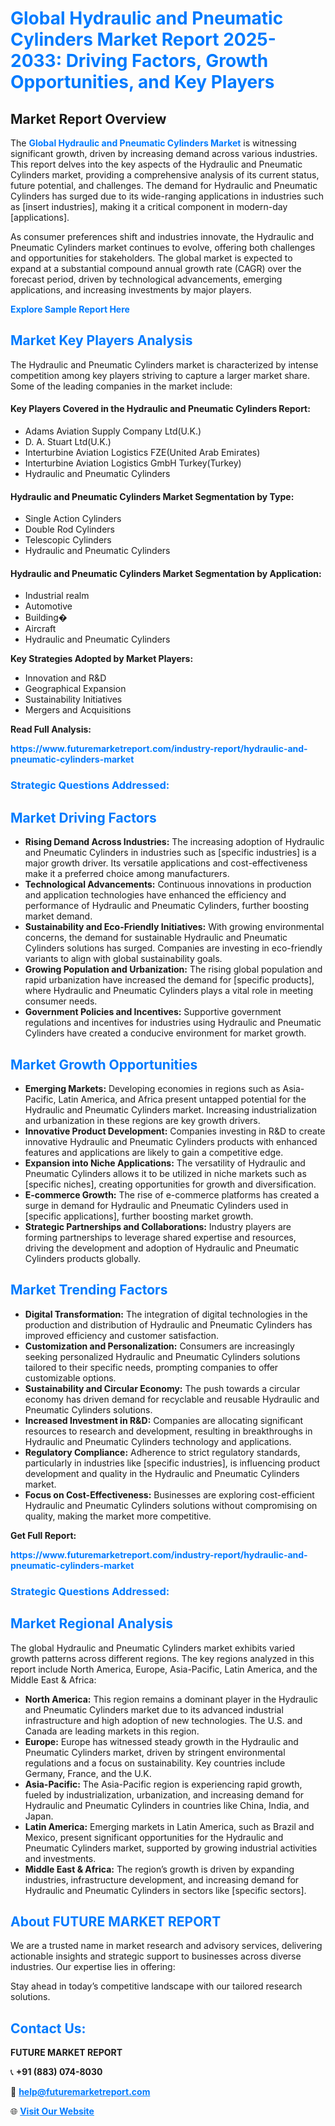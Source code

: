 <h1 style="color: #007BFF;">Global Hydraulic and Pneumatic Cylinders Market Report 2025-2033: Driving Factors, Growth Opportunities, and Key Players</h1>

<section id="overview">
<h2>Market Report Overview</h2>
<p>The <a href="https://www.futuremarketreport.com/industry-report/hydraulic-and-pneumatic-cylinders-market" style="color: #007BFF; text-decoration: none;"><strong>Global Hydraulic and Pneumatic Cylinders Market</strong></a> is witnessing significant growth, driven by increasing demand across various industries. This report delves into the key aspects of the Hydraulic and Pneumatic Cylinders market, providing a comprehensive analysis of its current status, future potential, and challenges. The demand for Hydraulic and Pneumatic Cylinders has surged due to its wide-ranging applications in industries such as [insert industries], making it a critical component in modern-day [applications].</p>
<p>As consumer preferences shift and industries innovate, the Hydraulic and Pneumatic Cylinders market continues to evolve, offering both challenges and opportunities for stakeholders. The global market is expected to expand at a substantial compound annual growth rate (CAGR) over the forecast period, driven by technological advancements, emerging applications, and increasing investments by major players.</p>
</section>

<section id="overview">
<p><a href="https://www.futuremarketreport.com/request-sample/reportId=106544" style="color: #007BFF; text-decoration: none;"><strong>Explore Sample Report Here</strong></a></p>
</section>

<section id="key-players">
<h2 style="color: #007BFF;">Market Key Players Analysis</h2>
<p>The Hydraulic and Pneumatic Cylinders market is characterized by intense competition among key players striving to capture a larger market share. Some of the leading companies in the market include:</p>
<h4>Key Players Covered in the Hydraulic and Pneumatic Cylinders Report:</h4>
<ul><li>Adams Aviation Supply Company Ltd(U.K.)</li><li>D. A. Stuart Ltd(U.K.)</li><li>Interturbine Aviation Logistics FZE(United Arab Emirates)</li><li>Interturbine Aviation Logistics GmbH Turkey(Turkey)</li><li>Hydraulic and Pneumatic Cylinders</li></ul>
<h4>Hydraulic and Pneumatic Cylinders Market Segmentation by Type:</h4>
<ul><li>Single Action Cylinders</li><li>Double Rod Cylinders</li><li>Telescopic Cylinders</li><li>Hydraulic and Pneumatic Cylinders</li></ul>

<h4>Hydraulic and Pneumatic Cylinders Market Segmentation by Application:</h4>
<ul><li>Industrial realm</li><li>Automotive</li><li>Building�</li><li>Aircraft</li><li>Hydraulic and Pneumatic Cylinders</li></ul>
<p><strong>Key Strategies Adopted by Market Players:</strong></p>
<ul>
<li>Innovation and R&D</li>
<li>Geographical Expansion</li>
<li>Sustainability Initiatives</li>
<li>Mergers and Acquisitions</li>
</ul>
</section>

<section>
<p><strong>Read Full Analysis: </strong></p><a href="https://www.futuremarketreport.com/industry-report/hydraulic-and-pneumatic-cylinders-market" style="color: #007BFF; text-decoration: none;"><strong>https://www.futuremarketreport.com/industry-report/hydraulic-and-pneumatic-cylinders-market</strong></a>
<h3 style="color: #007BFF;">Strategic Questions Addressed:</h3>
</section>

<section id="driving-factors">
<h2 style="color: #007BFF;">Market Driving Factors</h2>
<ul>
<li><strong>Rising Demand Across Industries:</strong> The increasing adoption of Hydraulic and Pneumatic Cylinders in industries such as [specific industries] is a major growth driver. Its versatile applications and cost-effectiveness make it a preferred choice among manufacturers.</li>
<li><strong>Technological Advancements:</strong> Continuous innovations in production and application technologies have enhanced the efficiency and performance of Hydraulic and Pneumatic Cylinders, further boosting market demand.</li>
<li><strong>Sustainability and Eco-Friendly Initiatives:</strong> With growing environmental concerns, the demand for sustainable Hydraulic and Pneumatic Cylinders solutions has surged. Companies are investing in eco-friendly variants to align with global sustainability goals.</li>
<li><strong>Growing Population and Urbanization:</strong> The rising global population and rapid urbanization have increased the demand for [specific products], where Hydraulic and Pneumatic Cylinders plays a vital role in meeting consumer needs.</li>
<li><strong>Government Policies and Incentives:</strong> Supportive government regulations and incentives for industries using Hydraulic and Pneumatic Cylinders have created a conducive environment for market growth.</li>
</ul>
</section>

<section id="growth-opportunities">
<h2 style="color: #007BFF;">Market Growth Opportunities</h2>
<ul>
<li><strong>Emerging Markets:</strong> Developing economies in regions such as Asia-Pacific, Latin America, and Africa present untapped potential for the Hydraulic and Pneumatic Cylinders market. Increasing industrialization and urbanization in these regions are key growth drivers.</li>
<li><strong>Innovative Product Development:</strong> Companies investing in R&D to create innovative Hydraulic and Pneumatic Cylinders products with enhanced features and applications are likely to gain a competitive edge.</li>
<li><strong>Expansion into Niche Applications:</strong> The versatility of Hydraulic and Pneumatic Cylinders allows it to be utilized in niche markets such as [specific niches], creating opportunities for growth and diversification.</li>
<li><strong>E-commerce Growth:</strong> The rise of e-commerce platforms has created a surge in demand for Hydraulic and Pneumatic Cylinders used in [specific applications], further boosting market growth.</li>
<li><strong>Strategic Partnerships and Collaborations:</strong> Industry players are forming partnerships to leverage shared expertise and resources, driving the development and adoption of Hydraulic and Pneumatic Cylinders products globally.</li>
</ul>
</section>

<section id="trending-factors">
<h2 style="color: #007BFF;">Market Trending Factors</h2>
<ul>
<li><strong>Digital Transformation:</strong> The integration of digital technologies in the production and distribution of Hydraulic and Pneumatic Cylinders has improved efficiency and customer satisfaction.</li>
<li><strong>Customization and Personalization:</strong> Consumers are increasingly seeking personalized Hydraulic and Pneumatic Cylinders solutions tailored to their specific needs, prompting companies to offer customizable options.</li>
<li><strong>Sustainability and Circular Economy:</strong> The push towards a circular economy has driven demand for recyclable and reusable Hydraulic and Pneumatic Cylinders solutions.</li>
<li><strong>Increased Investment in R&D:</strong> Companies are allocating significant resources to research and development, resulting in breakthroughs in Hydraulic and Pneumatic Cylinders technology and applications.</li>
<li><strong>Regulatory Compliance:</strong> Adherence to strict regulatory standards, particularly in industries like [specific industries], is influencing product development and quality in the Hydraulic and Pneumatic Cylinders market.</li>
<li><strong>Focus on Cost-Effectiveness:</strong> Businesses are exploring cost-efficient Hydraulic and Pneumatic Cylinders solutions without compromising on quality, making the market more competitive.</li>
</ul>
</section>

<section>
<p><strong>Get Full Report: </strong></p><a href="https://www.futuremarketreport.com/industry-report/hydraulic-and-pneumatic-cylinders-market" style="color: #007BFF; text-decoration: none;"><strong>https://www.futuremarketreport.com/industry-report/hydraulic-and-pneumatic-cylinders-market</strong></a>
<h3 style="color: #007BFF;">Strategic Questions Addressed:</h3>
</section>


<section id="regional-analysis">
<h2 style="color: #007BFF;">Market Regional Analysis</h2>
<p>The global Hydraulic and Pneumatic Cylinders market exhibits varied growth patterns across different regions. The key regions analyzed in this report include North America, Europe, Asia-Pacific, Latin America, and the Middle East & Africa:</p>
<ul>
<li><strong>North America:</strong> This region remains a dominant player in the Hydraulic and Pneumatic Cylinders market due to its advanced industrial infrastructure and high adoption of new technologies. The U.S. and Canada are leading markets in this region.</li>
<li><strong>Europe:</strong> Europe has witnessed steady growth in the Hydraulic and Pneumatic Cylinders market, driven by stringent environmental regulations and a focus on sustainability. Key countries include Germany, France, and the U.K.</li>
<li><strong>Asia-Pacific:</strong> The Asia-Pacific region is experiencing rapid growth, fueled by industrialization, urbanization, and increasing demand for Hydraulic and Pneumatic Cylinders in countries like China, India, and Japan.</li>
<li><strong>Latin America:</strong> Emerging markets in Latin America, such as Brazil and Mexico, present significant opportunities for the Hydraulic and Pneumatic Cylinders market, supported by growing industrial activities and investments.</li>
<li><strong>Middle East & Africa:</strong> The region’s growth is driven by expanding industries, infrastructure development, and increasing demand for Hydraulic and Pneumatic Cylinders in sectors like [specific sectors].</li>
</ul>
</section>

<footer>
<h2 style="color: #007BFF;">About FUTURE MARKET REPORT</h2>
<p>We are a trusted name in market research and advisory services, delivering actionable insights and strategic support to businesses across diverse industries. Our expertise lies in offering:</p>

<p>Stay ahead in today’s competitive landscape with our tailored research solutions.</p>

<h2 style="color: #007BFF;">Contact Us:</h2>
<p><strong>FUTURE MARKET REPORT</strong></p>
<p>📞 <strong>+91 (883) 074-8030</strong></p>
<p>📧 <strong><a href="mailto:help@futuremarketreport.com" style="color: #007BFF;">help@futuremarketreport.com</a></strong></p>
<p>🌐 <strong><a href="https://www.futuremarketreport.com/" style="color: #007BFF;">Visit Our Website</a></strong></p>
</footer>